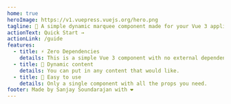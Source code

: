 ```yaml
---
home: true
heroImage: https://v1.vuepress.vuejs.org/hero.png
tagline: 🌟 A simple dynamic marquee component made for your Vue 3 applications
actionText: Quick Start →
actionLink: /guide
features:
  - title: ⚡ Zero Dependencies
    details: This is a simple Vue 3 component with no external dependencies. All the styling is done with pure CSS.
  - title: 🌠 Dynamic content
    details: You can put in any content that would like.
  - title: 🙌 Easy to use
    details: Only a single component with all the props you need.
footer: Made by Sanjay Soundarajan with ❤️
---
```

